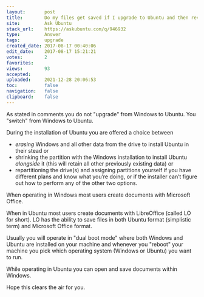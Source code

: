 ```yaml
---
layout:       post
title:        Do my files get saved if I upgrade to Ubuntu and then revert it?
site:         Ask Ubuntu
stack_url:    https://askubuntu.com/q/946932
type:         Answer
tags:         upgrade
created_date: 2017-08-17 00:40:06
edit_date:    2017-08-17 15:21:21
votes:        2
favorites:    
views:        93
accepted:     
uploaded:     2021-12-28 20:06:53
toc:          false
navigation:   false
clipboard:    false
---
```


As stated in comments you do not "upgrade" from Windows to Ubuntu. You "switch" from Windows to Ubuntu.

During the installation of Ubuntu you are offered a choice between

 * *erasing* Windows and all other data from the drive to install Ubuntu in their stead or
 * shrinking the partition with the Windows installation to install Ubuntu *alongside* it (this will retain all other previously existing data) or
 * repartitioning the drive(s) and assigning partitions yourself if you have different plans and know what you’re doing, or if the installer can’t figure out how to perform any of the other two options.

When operating in Windows most users create documents with Microsoft Office.

When in Ubuntu most users create documents with LibreOffice (called LO for short). LO has the ability to save files in both Ubuntu format (simplistic term) and Microsoft Office format.

Usually you will operate in "dual boot mode" where both Windows and Ubuntu are installed on your machine and whenever you "reboot" your machine you pick which operating system (Windows or Ubuntu) you want to run.

While operating in Ubuntu you can open and save documents within Windows.

Hope this clears the air for you.
